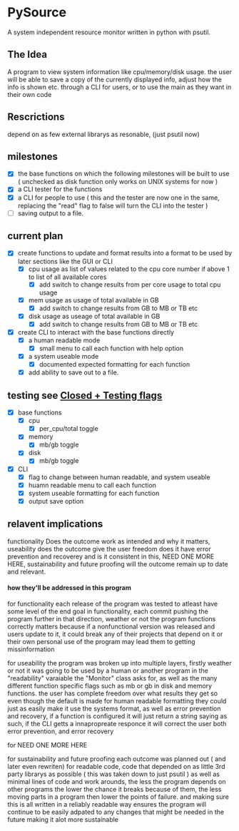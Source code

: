 # PySource
A system independent resource monitor written in python with psutil.

## The Idea
A program to view system information like cpu/memory/disk usage. the user will be able to save a copy of the currently displayed info, adjust how the info is shown etc. through a CLI for users, or to use the main as they want in their own code

## Rescrictions
depend on as few external librarys as resonable, (just psutil now)

## milestones 
- [X] the base functions on which the following milestones will be built to use ( unchecked as disk function only works on UNIX systems for now )
- [X] a CLI tester for the functions
- [X] a CLI for people to use  ( this and the tester are now one in the same, replacing the "read" flag to false will turn the CLI into the tester )
- [ ] saving output to a file.

## current plan 
- [X] create functions to update and format results into a format to be used by later sections like the GUI or CLI
  - [X] cpu usage as list of values related to the cpu core number if above 1 to list of all available cores
    - [X] add switch to change results from per core usage to total cpu usage
  - [X] mem usage as usage of total available in GB
    - [X] add switch to change results from GB to MB or TB etc
  - [X] disk usage as useage of total available in GB
    - [X] add switch to change results from GB to MB or TB etc
- [X] create CLI to interact with the base functions directly
  - [X] a human readable mode
    - [X] small menu to call each function with help option
  - [X] a system useable mode
    - [X] documented expected formatting for each function
  - [X] add ability to save out to a file.

## testing see [Closed + Testing flags](https://github.com/st17180/PySource/issues?q=label%3ATesting+is%3Aclosed)
- [X] base functions
  - [X] cpu
    - [X] per_cpu/total toggle
  - [X] memory
    - [X] mb/gb toggle
  - [X] disk
    - [X] mb/gb toggle
- [X] CLI
  - [X] flag to change between human readable, and system useable
  - [X] huamn readable menu to call each function
  - [X] system useable formatting for each function
  - [X] output save option

## relavent implications
functionality Does the outcome work as intended and why it matters, useability does the outcome give the user freedom does it have error prevention and recoverey and is it consistent in this, NEED ONE MORE HERE, sustainability and future proofing will the outcome remain up to date and relevant.
#### how they'll be addressed in this program
for functionality each release of the program was tested to atleast have some level of the end goal in functionality, each commit pushing the program further in that direction, weather or not the program functions correctly matters because if a nonfunctional version was released and users update to it, it could break any of their projects that depend on it or their own personal use of the program may lead them to getting missinformation

for useability the program was broken up into multiple layers, firstly weather or not it was going to be used by a human or another program in the "readability" varaiable the "Monitor" class asks for, as well as the many different function specific flags such as mb or gb in disk and memory functions. the user has complete freedom over what results they get so even though the default is made for human readable formatting they could just as easily make it use the systems format, as well as error prevention and recovery, if a function is configured it will just return a string saying as such, if the CLI getts a innapropreate responce it will correct the user both error prevention, and error recovery

for NEED ONE MORE HERE

for sustainability and future proofing each outcome was planned out ( and later even rewriten) for readable code, code that depended on as little 3rd party librarys as possible ( this was taken down to just psutil ) as well as minimal lines of code and work arounds, the less the program depends on other programs the lower the chance it breaks because of them, the less moving parts in a program then lower the points of failure. and making sure this is all written in a reliably readable way ensures the program will continue to be easily adpated to any changes that might be needed in the future making it alot more sustainable

